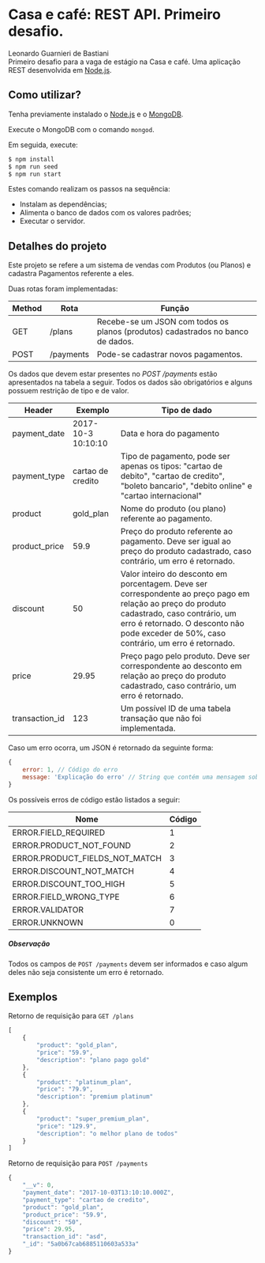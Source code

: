 # Casa e café: REST API. Primeiro desafio.
Leonardo Guarnieri de Bastiani<br>
Primeiro desafio para a vaga de estágio na Casa e café. Uma aplicação REST desenvolvida em [Node.js](https://nodejs.org/en/download/).

## Como utilizar?
Tenha previamente instalado o [Node.js](https://nodejs.org/en/download/) e o [MongoDB](https://docs.mongodb.com/manual/installation/).

Execute o MongoDB com o comando `mongod`.

Em seguida, execute:
```sh
$ npm install
$ npm run seed
$ npm run start
```
Estes comando realizam os passos na sequência:
 * Instalam as dependências;
 * Alimenta o banco de dados com os valores padrões;
 * Executar o servidor.

## Detalhes do projeto
Este projeto se refere a um sistema de vendas com Produtos (ou Planos) e cadastra Pagamentos referente a eles.

Duas rotas foram implementadas:

| Method | Rota      | Função                                                                          |
| ------ | ----      | ------                                                                          |
| GET    | /plans    | Recebe-se um JSON com todos os planos (produtos) cadastrados no banco de dados. |
| POST   | /payments | Pode-se cadastrar novos pagamentos.                                             |

Os dados que devem estar presentes no *POST /payments* estão apresentados na tabela a seguir. Todos os dados são obrigatórios e alguns possuem restrição de tipo e de valor.

| Header | Exemplo | Tipo de dado |
| ------ | ------- | ------------ |
| payment_date   | 2017-10-3 10:10:10 | Data e hora do pagamento |
| payment_type   | cartao de credito | Tipo de pagamento, pode ser apenas os tipos: "cartao de debito", "cartao de credito", "boleto bancario", "debito online" e "cartao internacional" |
| product        | gold_plan | Nome do produto (ou plano) referente ao pagamento. |
| product_price  | 59.9 | Preço do produto referente ao pagamento. Deve ser igual ao preço do produto cadastrado, caso contrário, um erro é retornado. |
| discount       | 50 | Valor inteiro do desconto em porcentagem. Deve ser correspondente ao preço pago em relação ao preço do produto cadastrado, caso contrário, um erro é retornado. O desconto não pode exceder de 50%, caso contrário, um erro é retornado. |
| price          | 29.95 | Preço pago pelo produto. Deve ser correspondente ao desconto em relação ao preço do produto cadastrado, caso contrário, um erro é retornado. |
| transaction_id | 123 | Um possível ID de uma tabela transação que não foi implementada. |

Caso um erro ocorra, um JSON é retornado da seguinte forma:
```javascript
{
    error: 1, // Código do erro
    message: 'Explicação do erro' // String que contém uma mensagem sobre o erro
}
```

Os possíveis erros de código estão listados a seguir:

| Nome | Código |
| ---- | ------ |
| ERROR.FIELD_REQUIRED           | 1 |
| ERROR.PRODUCT_NOT_FOUND        | 2 |
| ERROR.PRODUCT_FIELDS_NOT_MATCH | 3 |
| ERROR.DISCOUNT_NOT_MATCH       | 4 |
| ERROR.DISCOUNT_TOO_HIGH        | 5 |
| ERROR.FIELD_WRONG_TYPE         | 6 |
| ERROR.VALIDATOR                | 7 |
| ERROR.UNKNOWN                  | 0 |

##### Observação
Todos os campos de `POST /payments` devem ser informados e caso algum deles não seja consistente um erro é retornado.

## Exemplos
Retorno de requisição para `GET /plans`
```javascript
[
    {
        "product": "gold_plan",
        "price": "59.9",
        "description": "plano pago gold"
    },
    {
        "product": "platinum_plan",
        "price": "79.9",
        "description": "premium platinum"
    },
    {
        "product": "super_premium_plan",
        "price": "129.9",
        "description": "o melhor plano de todos"
    }
]
```
Retorno de requisição para `POST /payments`
```javascript
{
    "__v": 0,
    "payment_date": "2017-10-03T13:10:10.000Z",
    "payment_type": "cartao de credito",
    "product": "gold_plan",
    "product_price": "59.9",
    "discount": "50",
    "price": 29.95,
    "transaction_id": "asd",
    "_id": "5a0b67cab6885110603a533a"
}
```
